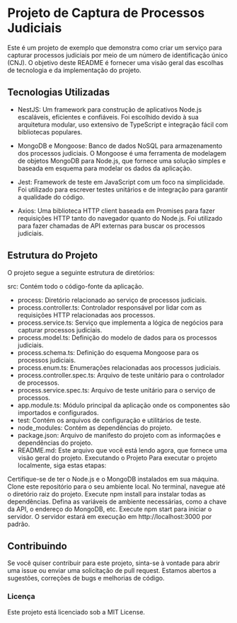 # Projeto de Captura de Processos Judiciais

Este é um projeto de exemplo que demonstra como criar um serviço para capturar processos judiciais por meio de um número de identificação único (CNJ). O objetivo deste README é fornecer uma visão geral das escolhas de tecnologia e da implementação do projeto.

## Tecnologias Utilizadas

- NestJS: Um framework para construção de aplicativos Node.js escaláveis, eficientes e confiáveis. Foi escolhido devido à sua arquitetura modular, uso extensivo de TypeScript e integração fácil com bibliotecas populares.

- MongoDB e Mongoose: Banco de dados NoSQL para armazenamento dos processos judiciais. O Mongoose é uma ferramenta de modelagem de objetos MongoDB para Node.js, que fornece uma solução simples e baseada em esquema para modelar os dados da aplicação.

- Jest: Framework de teste em JavaScript com um foco na simplicidade. Foi utilizado para escrever testes unitários e de integração para garantir a qualidade do código.

- Axios: Uma biblioteca HTTP client baseada em Promises para fazer requisições HTTP tanto do navegador quanto do Node.js. Foi utilizado para fazer chamadas de API externas para buscar os processos judiciais.

## Estrutura do Projeto

O projeto segue a seguinte estrutura de diretórios:

src: Contém todo o código-fonte da aplicação.

- process: Diretório relacionado ao serviço de processos judiciais.
- process.controller.ts: Controlador responsável por lidar com as requisições HTTP relacionadas aos processos.
- process.service.ts: Serviço que implementa a lógica de negócios para capturar processos judiciais.
- process.model.ts: Definição do modelo de dados para os processos judiciais.
- process.schema.ts: Definição do esquema Mongoose para os processos judiciais.
- process.enum.ts: Enumerações relacionadas aos processos judiciais.
- process.controller.spec.ts: Arquivo de teste unitário para o controlador de processos.
- process.service.spec.ts: Arquivo de teste unitário para o serviço de processos.
- app.module.ts: Módulo principal da aplicação onde os componentes são importados e configurados.
- test: Contém os arquivos de configuração e utilitários de teste.
- node_modules: Contém as dependências do projeto.
- package.json: Arquivo de manifesto do projeto com as informações e dependências do projeto.
- README.md: Este arquivo que você está lendo agora, que fornece uma visão geral do projeto.
  Executando o Projeto
  Para executar o projeto localmente, siga estas etapas:

Certifique-se de ter o Node.js e o MongoDB instalados em sua máquina.
Clone este repositório para o seu ambiente local.
No terminal, navegue até o diretório raiz do projeto.
Execute npm install para instalar todas as dependências.
Defina as variáveis de ambiente necessárias, como a chave da API, o endereço do MongoDB, etc.
Execute npm start para iniciar o servidor.
O servidor estará em execução em http://localhost:3000 por padrão.

## Contribuindo

Se você quiser contribuir para este projeto, sinta-se à vontade para abrir uma issue ou enviar uma solicitação de pull request. Estamos abertos a sugestões, correções de bugs e melhorias de código.

### Licença

Este projeto está licenciado sob a MIT License.
